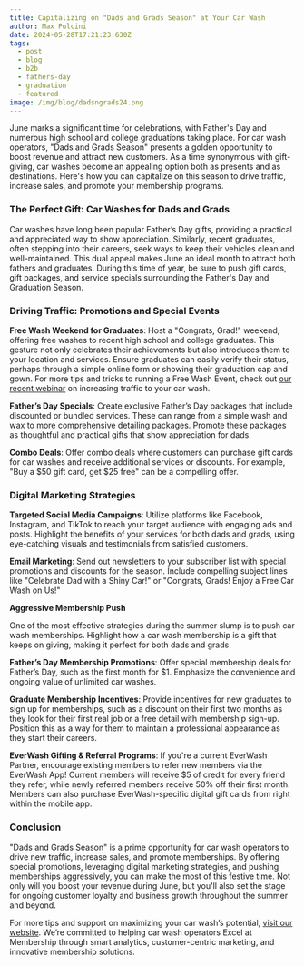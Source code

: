 ```yaml
---
title: Capitalizing on "Dads and Grads Season" at Your Car Wash
author: Max Pulcini
date: 2024-05-28T17:21:23.630Z
tags:
  - post
  - blog
  - b2b
  - fathers-day
  - graduation
  - featured
image: /img/blog/dadsngrads24.png
---
```

June marks a significant time for celebrations, with Father's Day and numerous high school and college graduations taking place. For car wash operators, "Dads and Grads Season" presents a golden opportunity to boost revenue and attract new customers. As a time synonymous with gift-giving, car washes become an appealing option both as presents and as destinations. Here's how you can capitalize on this season to drive traffic, increase sales, and promote your membership programs.

### The Perfect Gift: Car Washes for Dads and Grads

Car washes have long been popular Father’s Day gifts, providing a practical and appreciated way to show appreciation. Similarly, recent graduates, often stepping into their careers, seek ways to keep their vehicles clean and well-maintained. This dual appeal makes June an ideal month to attract both fathers and graduates. During this time of year, be sure to push gift cards, gift packages, and service specials surrounding the Father's Day and Graduation Season. 

### Driving Traffic: Promotions and Special Events

**Free Wash Weekend for Graduates**: Host a "Congrats, Grad!" weekend, offering free washes to recent high school and college graduates. This gesture not only celebrates their achievements but also introduces them to your location and services. Ensure graduates can easily verify their status, perhaps through a simple online form or showing their graduation cap and gown. For more tips and tricks to running a Free Wash Event, check out [our recent webinar](https://www.everwash.com/blog/2024-05-22-watch-secrets-to-increasing-car-wash-traffic-webinar-recap/) on increasing traffic to your car wash.

**Father’s Day Specials**: Create exclusive Father’s Day packages that include discounted or bundled services. These can range from a simple wash and wax to more comprehensive detailing packages. Promote these packages as thoughtful and practical gifts that show appreciation for dads.

**Combo Deals**: Offer combo deals where customers can purchase gift cards for car washes and receive additional services or discounts. For example, "Buy a $50 gift card, get $25 free" can be a compelling offer.

### Digital Marketing Strategies

**Targeted Social Media Campaigns**: Utilize platforms like Facebook, Instagram, and TikTok to reach your target audience with engaging ads and posts. Highlight the benefits of your services for both dads and grads, using eye-catching visuals and testimonials from satisfied customers.

**Email Marketing**: Send out newsletters to your subscriber list with special promotions and discounts for the season. Include compelling subject lines like "Celebrate Dad with a Shiny Car!" or "Congrats, Grads! Enjoy a Free Car Wash on Us!"

**Aggressive Membership Push**

One of the most effective strategies during the summer slump is to push car wash memberships. Highlight how a car wash membership is a gift that keeps on giving, making it perfect for both dads and grads.

**Father’s Day Membership Promotions**: Offer special membership deals for Father’s Day, such as the first month for $1. Emphasize the convenience and ongoing value of unlimited car washes.

**Graduate Membership Incentives**: Provide incentives for new graduates to sign up for memberships, such as a discount on their first two months as they look for their first real job or a free detail with membership sign-up. Position this as a way for them to maintain a professional appearance as they start their careers.

**EverWash Gifting & Referral Programs**: If you're a current EverWash Partner, encourage existing members to refer new members via the EverWash App! Current members will receive $5 of credit for every friend they refer, while newly referred members receive 50% off their first month. Members can also purchase EverWash-specific digital gift cards from right within the mobile app.

### Conclusion

"Dads and Grads Season" is a prime opportunity for car wash operators to drive new traffic, increase sales, and promote memberships. By offering special promotions, leveraging digital marketing strategies, and pushing memberships aggressively, you can make the most of this festive time. Not only will you boost your revenue during June, but you'll also set the stage for ongoing customer loyalty and business growth throughout the summer and beyond.

For more tips and support on maximizing your car wash’s potential, [visit our website](https://www.everwash.com/wash-owners). We’re committed to helping car wash operators Excel at Membership through smart analytics, customer-centric marketing, and innovative membership solutions.